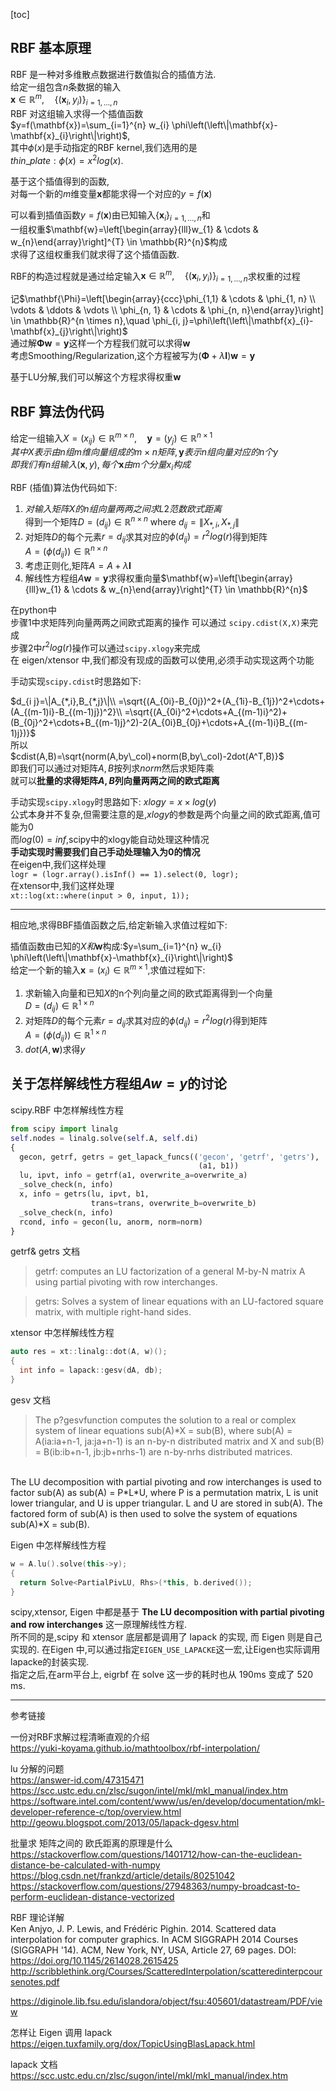 
[toc]

## RBF 基本原理

RBF 是一种对多维散点数据进行数值拟合的插值方法.  
给定一组包含$n$条数据的输入  
$\mathbf{x} \in \mathbb{R}^{m},\quad \left\{\left(\mathbf{x}_{i}, y_{i}\right)\right\}_{i=1, \ldots, n}$  
RBF 对这组输入求得一个插值函数  
$y=f(\mathbf{x})=\sum_{i=1}^{n} w_{i} \phi\left(\left\|\mathbf{x}-\mathbf{x}_{i}\right\|\right)$,  
其中$\phi(x)$是手动指定的RBF kernel,我们选用的是  
$thin\_plate :\phi(x)=x^2log(x)$.


基于这个插值得到的函数,  
对每一个新的$m$维变量$\mathbf{x}$都能求得一个对应的$y=f(\mathbf{x})$

可以看到插值函数$y=f(\mathbf{x})$由已知输入$\{\mathbf{x}_{i}\}_{i=1, \ldots, n}$和  
一组权重$\mathbf{w}=\left[\begin{array}{lll}w_{1} & \cdots & w_{n}\end{array}\right]^{T} \in \mathbb{R}^{n}$构成  
求得了这组权重我们就求得了这个插值函数.

RBF的构造过程就是通过给定输入$\mathbf{x} \in \mathbb{R}^{m},\quad \left\{\left(\mathbf{x}_{i}, y_{i}\right)\right\}_{i=1, \ldots, n}$求权重的过程


记$\mathbf{\Phi}=\left[\begin{array}{ccc}\phi_{1,1} & \cdots & \phi_{1, n} \\ \vdots & \ddots & \vdots \\ \phi_{n, 1} & \cdots & \phi_{n, n}\end{array}\right] \in \mathbb{R}^{n \times n},\quad
\phi_{i, j}=\phi\left(\left\|\mathbf{x}_{i}-\mathbf{x}_{j}\right\|\right)$  
通过解$\mathbf{\Phi} \mathbf{w}=\mathbf{y}$这样一个方程我们就可以求得$\mathbf{w}$  
考虑Smoothing/Regularization,这个方程被写为$(\mathbf{\Phi}+\lambda\mathbf{I}) \mathbf{w}=\mathbf{y}$

基于LU分解,我们可以解这个方程求得权重$\mathbf{w}$
## RBF 算法伪代码
给定一组输入$X=\left(x_{i j}\right) \in \mathbb{R}^{m \times n},\quad\mathbf{y}=(y_j)\in \mathbb{R}^{n\times 1}$  
$其中X表示由n组m维向量组成的m\times n矩阵,\mathbf{y}表示n组向量对应的n个y$  
$即我们有n组输入(\mathbf{x},y),每个\mathbf{x}由m个分量x_i构成$

RBF (插值)算法伪代码如下:

1. $对输入矩阵X的n组向量两两之间求L2范数欧式距离$  
得到一个矩阵$D=\left(d_{i j}\right) \in \mathbb{R}^{n \times n}$ where $d_{i j}=\|X_{*,i},X_{*,j}\|$
2. 对矩阵$D$的每个元素$r=d_{i j}$求其对应的$\phi(d_{i j})=r^2log(r)$得到矩阵  
$A=\left(\phi(d_{i j})\right) \in \mathbb{R}^{n \times n}$
3. 考虑正则化,矩阵$A=A+\lambda\mathbf{I}$
4. 解线性方程组$A\mathbf{w}=\mathbf{y}$求得权重向量$\mathbf{w}=\left[\begin{array}{lll}w_{1} & \cdots & w_{n}\end{array}\right]^{T} \in \mathbb{R}^{n}$


在python中  
步骤1中求矩阵列向量两两之间欧式距离的操作 可以通过 `scipy.cdist(X,X)`来完成  
步骤2中$r^2log(r)$操作可以通过`scipy.xlogy`来完成  
在 eigen/xtensor 中,我们都没有现成的函数可以使用,必须手动实现这两个功能

手动实现`scipy.cdist`时思路如下:

$d_{i j}=\|A_{*,i},B_{*,j}\|\\
=\sqrt{(A_{0i}-B_{0j})^2+(A_{1i}-B_{1j})^2+\cdots+(A_{(m-1)i}-B_{(m-1)j})^2}\\
=\sqrt{(A_{0i}^2+\cdots+A_{(m-1)i}^2)+(B_{0j}^2+\cdots+B_{(m-1)j}^2)-2(A_{0i}B_{0j}+\cdots+A_{(m-1)i}B_{(m-1)j})}$  
所以  
$cdist(A,B)=\sqrt{norm(A,by\_col)+norm(B,by\_col)-2dot(A^T,B)}$  
即我们可以通过对矩阵$A,B$按列求$norm$然后求矩阵乘  
就可以**批量的求得矩阵$A,B$列向量两两之间的欧式距离**

手动实现`scipy.xlogy`时思路如下:
$xlogy=x\times log(y)$  
公式本身并不复杂,但需要注意的是,$xlogy$的参数是两个向量之间的欧式距离,值可能为0  
而$log(0)=inf$,scipy中的xlogy能自动处理这种情况  
**手动实现时需要我们自己手动处理输入为0的情况**  
在eigen中,我们这样处理  
`logr = (logr.array().isInf() == 1).select(0, logr);`  
在xtensor中,我们这样处理  
`xt::log(xt::where(input > 0, input, 1));`
**************

相应地,求得BBF插值函数之后,给定新输入求值过程如下:

插值函数由已知的$X和\mathbf{w}$构成:$y=\sum_{i=1}^{n} w_{i} \phi\left(\left\|\mathbf{x}-\mathbf{x}_{i}\right\|\right)$  
给定一个新的输入$\mathbf{x}=(x_i)\in\mathbb{R}^{m\times 1}$,求值过程如下:  

1. 求新输入向量和已知$X$的n个列向量之间的欧式距离得到一个向量  
$D=(d_{ij})\in\mathbb{R}^{1\times n}$
2. 对矩阵$D$的每个元素$r=d_{i j}$求其对应的$\phi(d_{i j})=r^2log(r)$得到矩阵  
$A=\left(\phi(d_{i j})\right) \in \mathbb{R}^{1 \times n}$
3. $dot(A,\mathbf{w})$求得$y$

## 关于怎样解线性方程组$Aw=y$的讨论


scipy.RBF 中怎样解线性方程
```py
from scipy import linalg
self.nodes = linalg.solve(self.A, self.di)
{
  gecon, getrf, getrs = get_lapack_funcs(('gecon', 'getrf', 'getrs'),
                                          (a1, b1))
  lu, ipvt, info = getrf(a1, overwrite_a=overwrite_a)
  _solve_check(n, info)
  x, info = getrs(lu, ipvt, b1,
                  trans=trans, overwrite_b=overwrite_b)
  _solve_check(n, info)
  rcond, info = gecon(lu, anorm, norm=norm)
}
```
getrf& getrs 文档
>getrf:
computes an LU factorization of a general M-by-N matrix A using partial pivoting with row interchanges.

>getrs:
Solves a system of linear equations with an LU-factored square matrix, with multiple right-hand sides.


xtensor 中怎样解线性方程
```c++
auto res = xt::linalg::dot(A, w)();
{
  int info = lapack::gesv(dA, db);
}
```
gesv 文档

>The p?gesvfunction computes the solution to a real or complex system of linear equations sub(A)*X = sub(B), where sub(A) = A(ia:ia+n-1, ja:ja+n-1) is an n-by-n distributed matrix and X and sub(B) = B(ib:ib+n-1, jb:jb+nrhs-1) are n-by-nrhs distributed matrices.
<br>
The LU decomposition with partial pivoting and row interchanges is used to factor sub(A) as sub(A) = P*L*U, where P is a permutation matrix, L is unit lower triangular, and U is upper triangular. L and U are stored in sub(A). The factored form of sub(A) is then used to solve the system of equations sub(A)*X = sub(B).





Eigen 中怎样解线性方程
```c++
w = A.lu().solve(this->y);
{
  return Solve<PartialPivLU, Rhs>(*this, b.derived());
}
```

scipy,xtensor, Eigen 中都是基于
**The LU decomposition with partial pivoting and row interchanges** 这一原理解线性方程.  
所不同的是,scipy 和 xtensor 底层都是调用了 lapack 的实现, 而 Eigen 则是自己实现的.
在Eigen 中,可以通过指定`EIGEN_USE_LAPACKE`这一宏,让Eigen也实际调用lapacke的封装实现.  
指定之后,在arm平台上, eigrbf 在 solve 这一步的耗时也从 190ms 变成了 520 ms.

--------------------------

参考链接

一份对RBF求解过程清晰直观的介绍  
https://yuki-koyama.github.io/mathtoolbox/rbf-interpolation/




lu 分解的问题  
https://answer-id.com/47315471  
https://scc.ustc.edu.cn/zlsc/sugon/intel/mkl/mkl_manual/index.htm  
https://software.intel.com/content/www/us/en/develop/documentation/mkl-developer-reference-c/top/overview.html  
http://geowu.blogspot.com/2013/05/lapack-dgesv.html  


批量求 矩阵之间的 欧氏距离的原理是什么  
https://stackoverflow.com/questions/1401712/how-can-the-euclidean-distance-be-calculated-with-numpy  
https://blog.csdn.net/frankzd/article/details/80251042  
https://stackoverflow.com/questions/27948363/numpy-broadcast-to-perform-euclidean-distance-vectorized

RBF 理论详解  
Ken Anjyo, J. P. Lewis, and Frédéric Pighin. 2014. Scattered data interpolation for computer graphics. In ACM SIGGRAPH 2014 Courses (SIGGRAPH '14). ACM, New York, NY, USA, Article 27, 69 pages. DOI: https://doi.org/10.1145/2614028.2615425
http://scribblethink.org/Courses/ScatteredInterpolation/scatteredinterpcoursenotes.pdf

https://diginole.lib.fsu.edu/islandora/object/fsu:405601/datastream/PDF/view


怎样让 Eigen 调用 lapack  
https://eigen.tuxfamily.org/dox/TopicUsingBlasLapack.html

lapack 文档  
https://scc.ustc.edu.cn/zlsc/sugon/intel/mkl/mkl_manual/index.htm